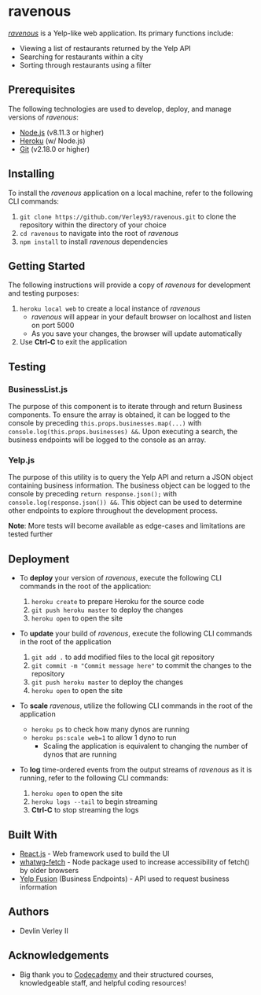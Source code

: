 #   ravenous
[*ravenous*](https://ravenouscc.herokuapp.com/) is a Yelp-like web application.  Its primary functions include:

-   Viewing a list of restaurants returned by the Yelp API
-   Searching for restaurants within a city
-   Sorting through restaurants using a filter

##  Prerequisites
The following technologies are used to develop, deploy, and manage versions of *ravenous*:

-   [Node.js](https://nodejs.org/en/) (v8.11.3 or higher)
-   [Heroku](https://devcenter.heroku.com/) (w/ Node.js)
-   [Git](https://git-scm.com/about) (v2.18.0 or higher)

##  Installing
To install the *ravenous* application on a local machine, refer to the following CLI commands:

1.  `git clone https://github.com/Verley93/ravenous.git` to clone the repository within the directory of your choice
2.  `cd ravenous` to navigate into the root of *ravenous*
3.  `npm install` to install *ravenous* dependencies

##  Getting Started
The following instructions will provide a copy of *ravenous* for development and testing purposes:

1.  `heroku local web` to create a local instance of *ravenous*
    -   *ravenous* will appear in your default browser on localhost and  listen on port 5000
    -   As you save your changes, the browser will update automatically
2.  Use **Ctrl-C** to exit the application

##  Testing
### BusinessList.js
The purpose of this component is to iterate through and return Business components.  To ensure the array is obtained, it can be logged to the console by preceding `this.props.businesses.map(...)` with `console.log(this.props.businesses) &&`.  Upon executing a search, the business endpoints will be logged to the console as an array.

### Yelp.js
The purpose of this utility is to query the Yelp API and return a JSON object containing business information.  The business object can be logged to the console by preceding `return response.json();` with `console.log(response.json()) &&`.  This object can be used to determine other endpoints to explore throughout the development process.

**Note**: More tests will become available as edge-cases and limitations are tested further

##  Deployment
-   To **deploy** your version of *ravenous*, execute the following CLI commands in the root of the application:

    1.  `heroku create` to prepare Heroku for the source code
    2.  `git push heroku master` to deploy the changes
    3.  `heroku open` to open the site


-   To **update** your build of *ravenous*, execute the following CLI commands in the root of the application

    1.  `git add .` to add modified files to the local git repository
    2.  `git commit -m "Commit message here"` to commit the changes to the repository
    3.  `git push heroku master` to deploy the changes
    4.  `heroku open` to open the site


-   To **scale** *ravenous*, utilize the following CLI commands in the root of the application

    -   `heroku ps` to check how many dynos are running
    -   `heroku ps:scale web=1` to allow 1 dyno to run
        -   Scaling the application is equivalent to changing the number of dynos that are running


-   To **log** time-ordered events from the output streams of *ravenous* as it is running, refer to the following CLI commands:

    1.  `heroku open` to open the site
    2.  `heroku logs --tail` to begin streaming
    3.  **Ctrl-C** to stop streaming the logs

##  Built With
-   [React.js](https://reactjs.org/) - Web framework used to build the UI
-   [whatwg-fetch](https://www.npmjs.com/package/whatwg-fetch) - Node package used to increase accessibility of fetch() by older browsers
-   [Yelp Fusion](https://www.yelp.com/developers/documentation/v3/business) (Business Endpoints) - API used to request business information

##  Authors
-   Devlin Verley II

##  Acknowledgements
-   Big thank you to [Codecademy](https://www.codecademy.com/learn) and their structured courses, knowledgeable staff, and helpful coding resources!
